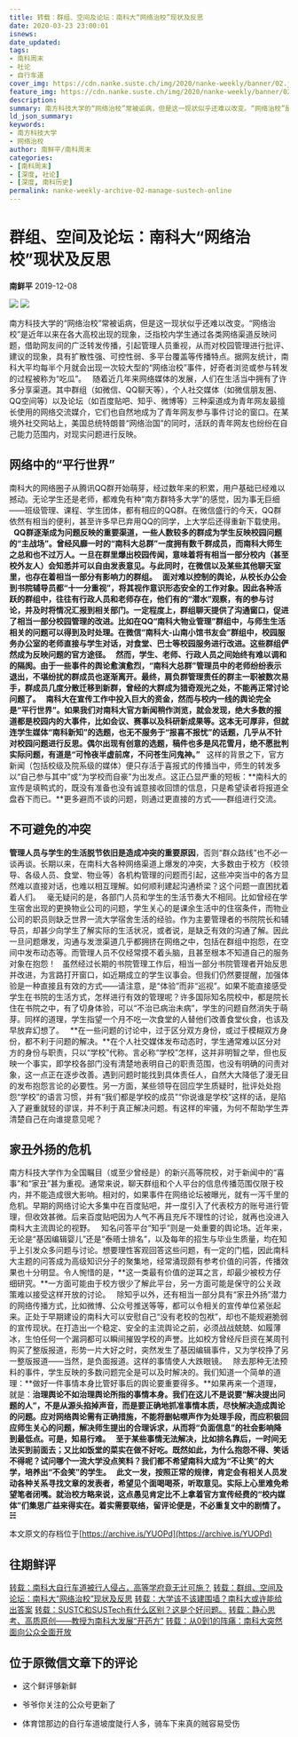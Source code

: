 ```yaml
---
title: 转载：群组、空间及论坛：南科大“网络治校”现状及反思
date: 2020-03-23 23:00:01
isnews:
date_updated:
tags:
- 南科周末
- 社论
- 自行车道
cover_img: https://cdn.nanke.suste.ch/img/2020/nanke-weekly/banner/02.jpg
feature_img: https://cdn.nanke.suste.ch/img/2020/nanke-weekly/banner/02.jpg
description:
summary: 南方科技大学的“网络治校”常被诟病，但是这一现状似乎还难以改变。“网络治校”是近年以来在各大高校出现的现象，泛指校内学生通过各类网络渠道反映问题，借助网友间的广泛转发传播，引起管理人员重视，从而对校园管理进行批评、建议的现象，具有扩散性强、可控性弱、多平台覆盖等传播特点。据网友统计，南科大平均每半个月就会出现一次较大型的“网络治校”事件，好奇者浏览或参与转发的过程被称为“吃瓜”。
ld_json_summary:
keywords:
- 南方科技大学
- 网络治校
author: 南鲜平/南科周末
categories:
- [南科周末]
- [深度, 社论]
- [深度, 南科历史]
permalink: nanke-weekly-archive-02-manage-sustech-online
---
```

# 群组、空间及论坛：南科大“网络治校”现状及反思
**南鲜平** 2019-12-08

![](https://cdn.nanke.suste.ch/img/2020/nanke-weekly/banner/original/02.jpg)
![](https://cdn.nanke.suste.ch/img/2020/nanke-weekly/banner.png)

南方科技大学的“网络治校”常被诟病，但是这一现状似乎还难以改变。“网络治校”是近年以来在各大高校出现的现象，泛指校内学生通过各类网络渠道反映问题，借助网友间的广泛转发传播，引起管理人员重视，从而对校园管理进行批评、建议的现象，具有扩散性强、可控性弱、多平台覆盖等传播特点。据网友统计，南科大平均每半个月就会出现一次较大型的“网络治校”事件，好奇者浏览或参与转发的过程被称为“吃瓜”。
 
随着近几年来网络媒体的发展，人们在生活当中拥有了许多分享渠道。其中群组（如微信、QQ聊天等），个人社交媒体（如微信朋友圈、QQ空间等）以及论坛（如百度贴吧、知乎、微博等）三种渠道成为青年网友最擅长使用的网络交流媒介，它们也自然地成为了青年网友参与事件讨论的窗口。在某境外社交网站上，美国总统特朗普“网络治国”的同时，活跃的青年网友也纷纷在自己能力范围内，对现实问题进行反映。
 
## 网络中的“平行世界”
南科大的网络圈子从腾讯QQ群开始萌芽，经过数年来的积累，用户基础已经难以撼动。无论学生还是老师，都难免有种“南方群特多大学”的感觉，因为事无巨细——班级管理、课程、学生团体，都有相应的QQ群。在微信盛行的今天，QQ群依然有相当的便利，甚至许多早已弃用QQ的同学，上大学后还得重新下载使用。
 
**QQ群逐渐成为问题反映的重要渠道，一些人数较多的群成为学生反映校园问题的“主战场”。**曾经风靡一时的“南科大总群”一度拥有数千群成员，而南科大师生之总和也不过万人。一旦在群里爆出校园传闻，意味着将有相当一部分校内（甚至校外友人）会知悉并可以自由发表意见。与此同时，在微信以及某些其他聊天室里，也存在着相当一部分有影响力的群组。
 
面对难以控制的舆论，从校长办公会到书院辅导员都“十一分重视”，将其视作意识形态安全的工作对象。因此各种活跃的群组中，往往有行政人员和老师存在，他们有的“潜水”观察，有的参与讨论，并及时将情况汇报到相关部门。一定程度上，群组聊天提供了沟通窗口，促进了相当一部分校园管理的改进。比如在QQ“南科大物业管理”群组中，与师生生活相关的问题可以得到及时处理。在微信“南科大-山南小馆书友会”群组中，校园服务办公室的老师直接与学生对话，对食堂、巴士等校园服务进行改进。这些群组俨然成为反映问题的官方途径。
 
然而，学生、老师、行政人员之间始终有难以调和的隔阂。由于一些事件的舆论愈演愈烈，“南科大总群”管理员中的老师纷纷表示退出，不堪纷扰的群成员也逐渐离开。最终，肩负群管理责任的群主一职被数次易手，群成员几度分散迁移到新群，曾经的大群成为猎奇观光之处，不能再正常讨论问题了。
 
南科大在宣传工作中投入巨大的资金，然而与校内一线的舆论完全是“平行世界”。如果我们对南科大官方新闻稍作浏览，就会发现，绝大多数的报道都是校园内的大事件，比如会议、赛事以及科研新成果等。这本无可厚非，但就连学生媒体“南科新知”的选题，也无不服务于“报喜不报忧”的话题，几乎从不针对校园问题进行反思。偶尔出现有创意的选题，稿件也多是风花雪月，绝不愿批判实际问题，有道是**“可怜夜半虚前席，不问苍生问鬼神。”**
 
这样的背景之下，官方新闻（包括校级及院系级的媒体）便只存活于喜报式的传播当中，师生的转发多以“自己参与其中”或“为学校而自豪”为出发点。这正凸显严重的短板：**南科大的宣传是填鸭式的，既没有准备也没有诚意接收回馈的信息，只是希望读者将报道全盘吞下而已。**更多避而不谈的问题，则通过更直接的方式——群组进行交流。
 
## 不可避免的冲突
**管理人员与学生的生活脱节依旧是造成冲突的重要原因**，否则“群众路线”也不必一谈再谈。长期以来，在南科大各种网络渠道上爆发的冲突，大多数由于校方（校领导、各级人员、食堂、物业等）各机构管理的问题而引起，这些冲突当中的各方显然难以直接对话，也难以相互理解。如何顺利建起沟通桥梁？这个问题一直困扰着着人们。
 
毫无疑问的是，各部门人员和学生的生活节奏大不相同。比如曾经在学生宿舍出现的更换物业公司的问题，学生关心的是课余生活中的住宿条件，而物业公司的职员则缺乏世界一流大学宿舍生活的经验。作为主要管理者的书院院长和辅导员，却甚少向学生了解实际的生活状况，或者说，是缺乏有效的沟通了解。因此一旦问题爆发，沟通与发泄渠道几乎都拥挤在网络之中，包括在群组中抱怨，在空间中发布动态等。而管理人员不仅经常摸不着头脑，且甚至根本不知道自己的服务对象在抱怨！
 
虽然经过长期的书院管理工作后，相当一部分书院管理者开始反思并改进，为言路打开窗口，如近期成立的学生议事会。但我们仍然要提醒，加强体验是一种直接且有效的方式——请注意，是“体验”而非“巡视”。如果不能直接感受学生在书院的生活方式，怎样进行有效的管理呢？许多国际知名院校中，都是院长住在书院之中，有了切身体验，可以“不治已病治未病”，学生的问题自然消失于萌芽。同样的道理，学生指望一个月不吃一次食堂的人替他们改善食堂伙食，也该及早放弃幻想了。
 
**在一些问题的讨论中，过于区分双方身份，或过于模糊双方身份，都不利于问题的解决。**在个人社交媒体发布动态时，学生通常难以区分对方的身份与职责，只以“学校”代称。言必称“学校”怎样，这并非明智之举，但也反映一个事实，即学校各部门没有清楚地表明自己的职责范围，也没有明确的问责对象，这一点正在逐步改善。遇到问题时能找到具体责任人，自然大大降低了漫无目的发布抱怨言论的必要性。另一方面，某些领导在回应学生质疑时，批评处处抱怨“学校”的语言习惯，并有“我们都是学校的成员”“你说谁是学校”这样的话，是陷入了避重就轻的谬误，并不利于真正解决问题。有这样的牢骚，为何不帮助学生弄清楚自己在向谁提意见呢？
 
## 家丑外扬的危机
南方科技大学作为全国瞩目（或至少曾经是）的新兴高等院校，对于新闻中的“喜事”和“家丑”甚为重视。通常来说，聊天群组和个人平台的信息传播范围仅限于校内，并不能造成很大影响。相对的，如果事件在网络论坛被曝光，就有一泻千里的危机。早期的网络讨论大多集中在百度贴吧，并一度引入了代表校方的账号进行管理，但收效甚微。后来百度贴吧因为人气不再且充斥不理性的讨论，就再也没进入南科大主流舆论的视野。
 
知名问答平台“知乎”则是一处重要的舆论场。近年来，无论是“基因编辑婴儿”还是“泰晤士排名”，以及每年的招生与毕业生质量，均在知乎上引发众多问题与讨论。想要理性客观回答这些问题，有一定的门槛，因此南科大主题的问答成为高级知识分子的聚集地，经常涌现颇有参考价值的问答，传播效果也十分明显。令人惋惜的是，**这一类最有价值的逆耳之言，却最少被校方仔细研究。**一方面可能由于校方很少了解此平台，另一方面可能是保守的公关政策难以接受这样开放的讨论。
 
除知乎以外，还有相当一部分具有“家丑外扬”潜力的网络传播方式，比如微博、公众号推送等等，都可以令相关的宣传单位紧张起来。正处于早期建设的南科大可以安慰自己“没有老校的包袱”，却也不能规避脆弱的宣传现状。在打造出一个稳定、安全的主流舆论之前，必须战战兢兢、如履薄冰，生怕任何一个漏洞都可以瞬间摧毁学校的声誉。比如校方曾经斥巨资在某周刊购买了整版报道，形势一片大好之时，突然发生了基因编辑事件，又为学校挣了另一整版报道——当然，是负面报道。这样的事情使人大跌眼镜。
 
除去那种无法预料的事件，学生反映的多数问题完全是可以及时解决的。我们知道一个简单的道理：**做好一件事情本身比管好事后的舆论要重要得多。**如果再来一个道理，就是：**治理舆论不如治理舆论所指的事情本身。**我们在这儿不是说要“解决提出问题的人”，不是从源头掐掉声音，而是要正确地抓准事情本质，尽快解决造成舆论的问题。应对网络舆论需有正确措施，不能将删帖噤声作为处理手段，而应积极回应师生关心的问题，解决师生提出的合理诉求，从而将“负面信息”的社会影响降到最低点。可是，知易行难。
 
至于某些事情无法解决，比如排名靠后，一时间无法买到前面去；又比如饭堂的菜实在做不好吃。既然如此，为什么抱怨不得、笑话不得呢？试问哪个一流大学没点笑料？**我们都不希望南科大成为“不让笑”的大学，培养出“不会笑”的学生。**
 
此文一发，按照正常的规律，肯定会有相关人员发动各种关系寻找文章的发表者，希望见个面喝喝茶，听取意见。实际上心里难免希望笔者闭嘴。就治校方略来说，这点愚见肯定比不上拿着官方宣传经费的“校内媒体”们集思广益来得实在。着实需要联络，留评论便是，不必重复文中的剧情了。**☵**

本文原文的存档位于[https://archive.is/YUOPd](https://archive.is/YUOPd)

## 往期鲜评
[转载：南科大自行车道被行人侵占，高等学府竟无计可施？](https://nanke.suste.ch/2020/03/23/nanke-weekly-archive-01-bicycle-lane-blocked-by-pedestrians/)
[转载：群组、空间及论坛：南科大“网络治校”现状及反思](https://nanke.suste.ch/2020/03/23/nanke-weekly-archive-02-manage-sustech-online)
[转载：大学该不该建围墙？南科大或许能给出答案](https://nanke.suste.ch/2020/03/23/nanke-weekly-archive-03-wall-of-sustech)
[转载：SUSTC和SUSTech有什么区别？这是个好问题。](https://nanke.suste.ch/2020/03/23/nanke-weekly-archive-04-sustech-or-sustc)
[转载：静心思考、高质原创——教授为南科大发展“开药方”](https://nanke.suste.ch/2020/03/23/nanke-weekly-archive-05-prescription-to-sustech)
[转载：从0到1的阵痛：南科大突然面向公众全面开放](https://nanke.suste.ch/2020/03/23/nanke-weekly-archive-06-sustech-open-to-public)

## 位于原微信文章下的评论

* 这个鲜评够新鲜

* 爷爷你关注的公众号更新了

* 体育馆那边的自行车道坡度陡行人多，骑车下来真的贼容易受伤

